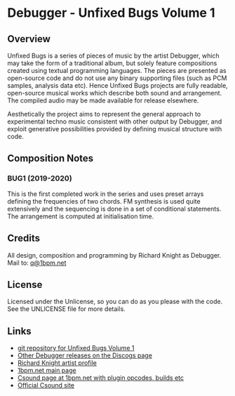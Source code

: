 # Debugger - Unfixed Bugs Volume 1

## Overview
Unfixed Bugs is a series of pieces of music by the artist Debugger, which may take the form of a traditional album, but solely feature compositions created using textual programming languages. The pieces are presented as open-source code and do not use any binary supporting files (such as PCM samples, analysis data etc). Hence Unfixed Bugs projects are fully readable, open-source musical works which describe both sound and arrangement. The compiled audio may be made available for release elsewhere. 

Aesthetically the project aims to represent the general approach to experimental techno music consistent with other output by Debugger, and exploit generative possibilities provided by defining musical structure with code.



## Composition Notes

### BUG1 (2019-2020)
This is the first completed work in the series and uses preset arrays defining the frequencies of two chords. FM synthesis is used quite extensively and the sequencing is done in a set of conditional statements. The arrangement is computed at initialisation time.


## Credits
All design, composition and programming by Richard Knight as Debugger. Mail to: q@1bpm.net



## License
Licensed under the Unlicense, so you can do as you please with the code. See the UNLICENSE file for more details.



## Links
* [git repository for Unfixed Bugs Volume 1](http://git.1bpm.net/csd-unfixedbugs1/about/)
* [Other Debugger releases on the Discogs page](https://www.discogs.com/artist/7224268-Debugger-3)
* [Richard Knight artist profile](http://rk.1bpm.net)
* [1bpm.net main page](http://1bpm.net/)
* [Csound page at 1bpm.net with plugin opcodes, builds etc](http://csound.1bpm.net/)
* [Official Csound site](https://csound.com/)

